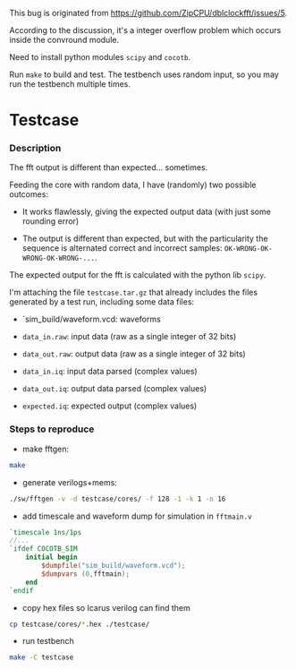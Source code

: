 This bug is originated from https://github.com/ZipCPU/dblclockfft/issues/5.

According to the discussion, it's a integer overflow problem which occurs inside the convround module.

Need to install python modules `scipy` and `cocotb`.

Run `make` to build and test. The testbench uses random input, so you may run the testbench multiple times.

# Testcase

### Description

The fft output is different than expected... sometimes.

Feeding the core with random data, I have (randomly) two
possible outcomes:

* It works flawlessly, giving the expected output data (with
just some rounding error)

* The output is different than expected, but with the
particularity the sequence is alternated correct and incorrect
samples: `OK-WRONG-OK-WRONG-OK-WRONG-...`.

The expected output for the fft is calculated with the python
lib `scipy`.

I'm attaching the file `testcase.tar.gz` that already includes the
files generated by a test run, including some data files:

* `sim_build/waveform.vcd: waveforms

* `data_in.raw`: input data (raw as a single integer of 32 bits)

* `data_out.raw`: output data (raw as a single integer of 32 bits)

* `data_in.iq`: input data parsed (complex values)

* `data_out.iq`: output data parsed (complex values)

* `expected.iq`: expected output (complex values)


### Steps to reproduce

* make fftgen:
```bash
make
```

* generate verilogs+mems:

```bash
./sw/fftgen -v -d testcase/cores/ -f 128 -1 -k 1 -n 16
```

* add timescale and waveform dump for simulation in `fftmain.v`

```verilog
`timescale 1ns/1ps
//...
`ifdef COCOTB_SIM
    initial begin
        $dumpfile("sim_build/waveform.vcd");
        $dumpvars (0,fftmain);
    end
`endif
```

* copy hex files so Icarus verilog can find them

```bash
cp testcase/cores/*.hex ./testcase/
```

* run testbench

```bash
make -C testcase
```

